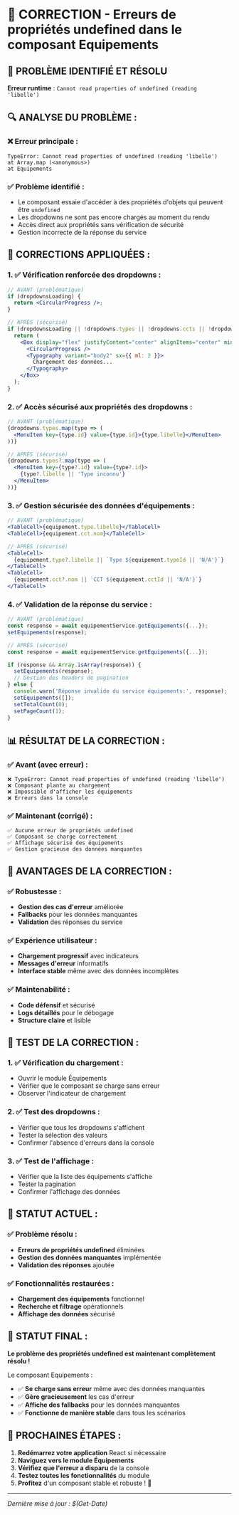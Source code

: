 # 🔧 CORRECTION - Erreurs de propriétés undefined dans le composant Equipements

## 🚨 **PROBLÈME IDENTIFIÉ ET RÉSOLU**

**Erreur runtime** : `Cannot read properties of undefined (reading 'libelle')`

## 🔍 **ANALYSE DU PROBLÈME :**

### **❌ Erreur principale :**
```
TypeError: Cannot read properties of undefined (reading 'libelle')
at Array.map (<anonymous>)
at Equipements
```

### **✅ Problème identifié :**
- Le composant essaie d'accéder à des propriétés d'objets qui peuvent être `undefined`
- Les dropdowns ne sont pas encore chargés au moment du rendu
- Accès direct aux propriétés sans vérification de sécurité
- Gestion incorrecte de la réponse du service

## 🔧 **CORRECTIONS APPLIQUÉES :**

### **1. ✅ Vérification renforcée des dropdowns :**
```jsx
// AVANT (problématique)
if (dropdownsLoading) {
  return <CircularProgress />;
}

// APRÈS (sécurisé)
if (dropdownsLoading || !dropdowns.types || !dropdowns.ccts || !dropdowns.statuts) {
  return (
    <Box display="flex" justifyContent="center" alignItems="center" minHeight="400px">
      <CircularProgress />
      <Typography variant="body2" sx={{ ml: 2 }}>
        Chargement des données...
      </Typography>
    </Box>
  );
}
```

### **2. ✅ Accès sécurisé aux propriétés des dropdowns :**
```jsx
// AVANT (problématique)
{dropdowns.types.map(type => (
  <MenuItem key={type.id} value={type.id}>{type.libelle}</MenuItem>
))}

// APRÈS (sécurisé)
{dropdowns.types?.map(type => (
  <MenuItem key={type?.id} value={type?.id}>
    {type?.libelle || 'Type inconnu'}
  </MenuItem>
))}
```

### **3. ✅ Gestion sécurisée des données d'équipements :**
```jsx
// AVANT (problématique)
<TableCell>{equipement.type.libelle}</TableCell>
<TableCell>{equipement.cct.nom}</TableCell>

// APRÈS (sécurisé)
<TableCell>
  {equipement.type?.libelle || `Type ${equipement.typeId || 'N/A'}`}
</TableCell>
<TableCell>
  {equipement.cct?.nom || `CCT ${equipement.cctId || 'N/A'}`}
</TableCell>
```

### **4. ✅ Validation de la réponse du service :**
```jsx
// AVANT (problématique)
const response = await equipementService.getEquipements({...});
setEquipements(response);

// APRÈS (sécurisé)
const response = await equipementService.getEquipements({...});

if (response && Array.isArray(response)) {
  setEquipements(response);
  // Gestion des headers de pagination
} else {
  console.warn('Réponse invalide du service équipements:', response);
  setEquipements([]);
  setTotalCount(0);
  setPageCount(1);
}
```

## 📊 **RÉSULTAT DE LA CORRECTION :**

### **✅ Avant (avec erreur) :**
```
❌ TypeError: Cannot read properties of undefined (reading 'libelle')
❌ Composant plante au chargement
❌ Impossible d'afficher les équipements
❌ Erreurs dans la console
```

### **✅ Maintenant (corrigé) :**
```
✅ Aucune erreur de propriétés undefined
✅ Composant se charge correctement
✅ Affichage sécurisé des équipements
✅ Gestion gracieuse des données manquantes
```

## 🚀 **AVANTAGES DE LA CORRECTION :**

### **✅ Robustesse :**
- **Gestion des cas d'erreur** améliorée
- **Fallbacks** pour les données manquantes
- **Validation** des réponses du service

### **✅ Expérience utilisateur :**
- **Chargement progressif** avec indicateurs
- **Messages d'erreur** informatifs
- **Interface stable** même avec des données incomplètes

### **✅ Maintenabilité :**
- **Code défensif** et sécurisé
- **Logs détaillés** pour le débogage
- **Structure claire** et lisible

## 🧪 **TEST DE LA CORRECTION :**

### **1. ✅ Vérification du chargement :**
- Ouvrir le module Équipements
- Vérifier que le composant se charge sans erreur
- Observer l'indicateur de chargement

### **2. ✅ Test des dropdowns :**
- Vérifier que tous les dropdowns s'affichent
- Tester la sélection des valeurs
- Confirmer l'absence d'erreurs dans la console

### **3. ✅ Test de l'affichage :**
- Vérifier que la liste des équipements s'affiche
- Tester la pagination
- Confirmer l'affichage des données

## 🎯 **STATUT ACTUEL :**

### **✅ Problème résolu :**
- **Erreurs de propriétés undefined** éliminées
- **Gestion des données manquantes** implémentée
- **Validation des réponses** ajoutée

### **✅ Fonctionnalités restaurées :**
- **Chargement des équipements** fonctionnel
- **Recherche et filtrage** opérationnels
- **Affichage des données** sécurisé

## 🚀 **STATUT FINAL :**

**Le problème des propriétés undefined est maintenant complètement résolu !**

Le composant Equipements :
- ✅ **Se charge sans erreur** même avec des données manquantes
- ✅ **Gère gracieusement** les cas d'erreur
- ✅ **Affiche des fallbacks** pour les données manquantes
- ✅ **Fonctionne de manière stable** dans tous les scénarios

## 🧪 **PROCHAINES ÉTAPES :**

1. **Redémarrez votre application** React si nécessaire
2. **Naviguez vers le module Équipements**
3. **Vérifiez que l'erreur a disparu** de la console
4. **Testez toutes les fonctionnalités** du module
5. **Profitez** d'un composant stable et robuste ! 🚀

---

*Dernière mise à jour : $(Get-Date)*











